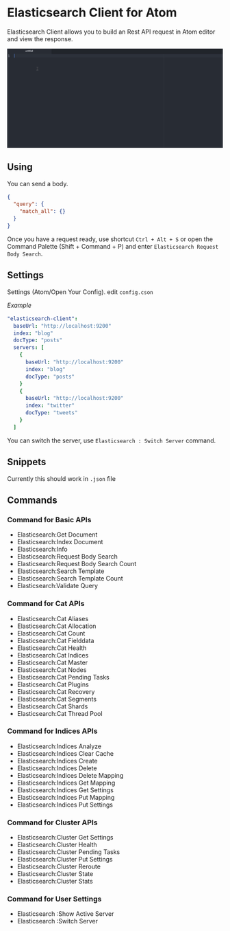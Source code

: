 # Elasticsearch Client for Atom

Elasticsearch Client allows you to build an Rest API request in Atom editor and view the response.

![overview](overview.gif)

## Using
You can send a body.

```json
{
  "query": {
    "match_all": {}
  }
}
```

Once you have a request ready, use shortcut ``Ctrl + Alt + S`` or open the Command Palette (Shift + Command + P) and enter ``Elasticsearch Request Body Search``.

## Settings
Settings (Atom/Open Your Config). edit ``config.cson``

*Example*
```yaml
"elasticsearch-client":
  baseUrl: "http://localhost:9200"
  index: "blog"
  docType: "posts"
  servers: [
    {
      baseUrl: "http://localhost:9200"
      index: "blog"
      docType: "posts"
    }
    {
      baseUrl: "http://localhost:9200"
      index: "twitter"
      docType: "tweets"
    }
  ]
```

You can switch the server, use ``Elasticsearch : Switch Server`` command.

## Snippets
Currently this should work in ``.json`` file

## Commands

### Command for Basic APIs

* Elasticsearch:Get Document
* Elasticsearch:Index Document
* Elasticsearch:Info
* Elasticsearch:Request Body Search
* Elasticsearch:Request Body Search Count
* Elasticsearch:Search Template
* Elasticsearch:Search Template Count
* Elasticsearch:Validate Query


### Command for Cat APIs

* Elasticsearch:Cat Aliases
* Elasticsearch:Cat Allocation
* Elasticsearch:Cat Count
* Elasticsearch:Cat Fielddata
* Elasticsearch:Cat Health
* Elasticsearch:Cat Indices
* Elasticsearch:Cat Master
* Elasticsearch:Cat Nodes
* Elasticsearch:Cat Pending Tasks
* Elasticsearch:Cat Plugins
* Elasticsearch:Cat Recovery
* Elasticsearch:Cat Segments
* Elasticsearch:Cat Shards
* Elasticsearch:Cat Thread Pool

### Command for Indices APIs

* Elasticsearch:Indices Analyze
* Elasticsearch:Indices Clear Cache
* Elasticsearch:Indices Create
* Elasticsearch:Indices Delete
* Elasticsearch:Indices Delete Mapping
* Elasticsearch:Indices Get Mapping
* Elasticsearch:Indices Get Settings
* Elasticsearch:Indices Put Mapping
* Elasticsearch:Indices Put Settings

### Command for Cluster APIs

* Elasticsearch:Cluster Get Settings
* Elasticsearch:Cluster Health
* Elasticsearch:Cluster Pending Tasks
* Elasticsearch:Cluster Put Settings
* Elasticsearch:Cluster Reroute
* Elasticsearch:Cluster State
* Elasticsearch:Cluster Stats

### Command for User Settings

* Elasticsearch :Show Active Server
* Elasticsearch :Switch Server
